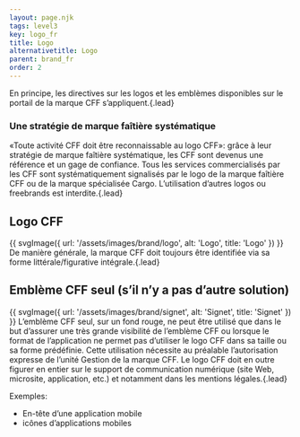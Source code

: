 ```yaml
---
layout: page.njk
tags: level3
key: logo_fr
title: Logo
alternativetitle: Logo
parent: brand_fr
order: 2
---
```


En principe, les directives sur les logos et les emblèmes disponibles sur le <sbb-link variant="inline" type="button" target="_blank" href="https://brand.sbb.ch/document/4">portail de la marque CFF</sbb-link> s’appliquent.{.lead}

### Une stratégie de marque faîtière systématique
«Toute activité CFF doit être reconnaissable au logo CFF»: grâce à leur stratégie de marque faîtière systématique, les CFF sont devenus une référence et un gage de confiance. Tous les services commercialisés par les CFF sont systématiquement signalisés par le logo de la marque faîtière CFF ou de la marque spécialisée Cargo. L’utilisation d’autres logos ou freebrands est interdite.{.lead}

## Logo CFF
{{ svgImage({
    url: '/assets/images/brand/logo',
    alt: 'Logo',
    title: 'Logo'
}) }}
De manière générale, la marque CFF doit toujours être identifiée via sa forme littérale/figurative intégrale.{.lead}


## Emblème CFF seul (s’il n’y a pas d’autre solution)
{{ svgImage({
    url: '/assets/images/brand/signet',
    alt: 'Signet',
    title: 'Signet'
}) }}
L’emblème CFF seul, sur un fond rouge, ne peut être utilisé que dans le but d’assurer une très grande visibilité de l’emblème CFF ou lorsque le format de l’application ne permet pas d’utiliser le logo CFF dans sa taille ou sa forme prédéfinie. Cette utilisation nécessite au préalable l’autorisation expresse de l’unité Gestion de la marque CFF. Le logo CFF doit en outre figurer en entier sur le support de communication numérique (site Web, microsite, application, etc.) et notamment dans les mentions légales.{.lead}

Exemples:
- <sbb-link variant="inline" type="button" href="/{{page.lang}}/design-system/mobile/components/header/">En-tête d’une application mobile</sbb-link>
- <sbb-link variant="inline" type="button" href="/{{page.lang}}/guidelines/regulations/app-icons/">icônes d’applications mobiles</sbb-link>